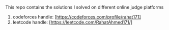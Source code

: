 
This repo contains the solutions I solved on different online judge platforms 
1) codeforces handle: [https://codeforces.com/profile/rahat171]
2) leetcode handle:   [https://leetcode.com/RahatAhmed171/]
